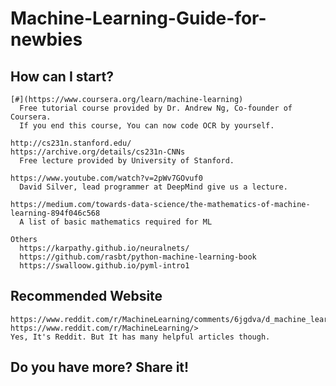 # Machine-Learning-Guide-for-newbies

## How can I start?
    [#](https://www.coursera.org/learn/machine-learning)
      Free tutorial course provided by Dr. Andrew Ng, Co-founder of Coursera.
      If you end this course, You can now code OCR by yourself.

    http://cs231n.stanford.edu/
    https://archive.org/details/cs231n-CNNs
      Free lecture provided by University of Stanford.

    https://www.youtube.com/watch?v=2pWv7GOvuf0
      David Silver, lead programmer at DeepMind give us a lecture.

    https://medium.com/towards-data-science/the-mathematics-of-machine-learning-894f046c568
      A list of basic mathematics required for ML

    Others
      https://karpathy.github.io/neuralnets/
      https://github.com/rasbt/python-machine-learning-book
      https://swalloow.github.io/pyml-intro1

## Recommended Website

    https://www.reddit.com/r/MachineLearning/comments/6jgdva/d_machine_learning_wayr_what_are_you_reading_week/>
    https://www.reddit.com/r/MachineLearning/>
    Yes, It's Reddit. But It has many helpful articles though.


## Do you have more? Share it!
